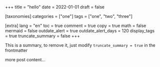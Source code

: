 +++
title = "hello"
date = 2022-01-01
draft = false

[taxonomies]
categories = ["one"]
tags = ["one", "two", "three"]

[extra]
lang = "en"
toc = true
comment = true
copy = true
math = false
mermaid = false
outdate_alert = true
outdate_alert_days = 120
display_tags = true
truncate_summary = false
+++
<!-- The stuff before more is the summary of this article. -->

This is a summary, to remove it, just modify `truncate_summary = true` in the frontmatter

<!-- more -->

more post content...